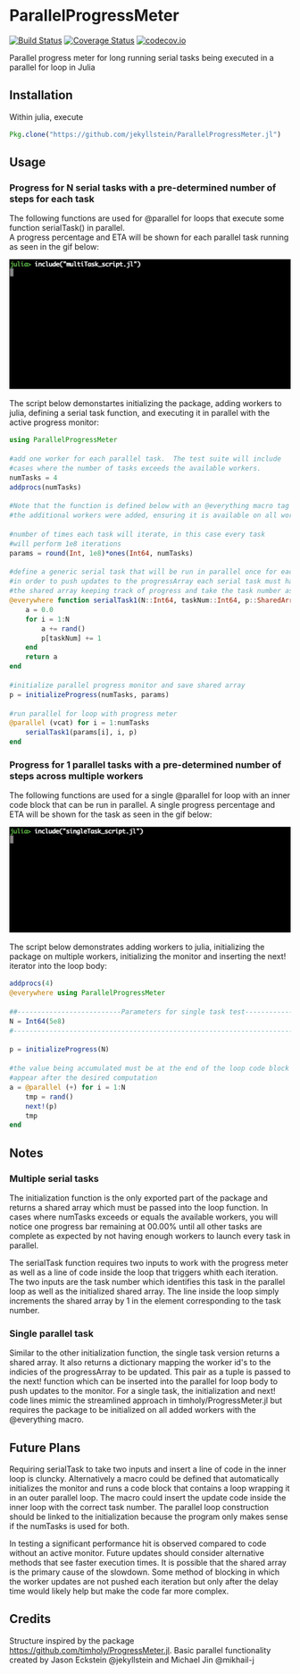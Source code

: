 # ParallelProgressMeter

[![Build Status](https://travis-ci.org/jekyllstein/ParallelProgressMeter.jl.svg)](https://travis-ci.org/jekyllstein/ParallelProgressMeter.jl) [![Coverage Status](https://coveralls.io/repos/github/jekyllstein/ParallelProgressMeter.jl/badge.svg?branch=master)](https://coveralls.io/github/jekyllstein/ParallelProgressMeter.jl?) [![codecov.io](http://codecov.io/github/jekyllstein/ParallelProgressMeter.jl/coverage.svg)](http://codecov.io/github/jekyllstein/ParallelProgressMeter.jl)

Parallel progress meter for long running serial tasks being executed in a parallel for loop in Julia

## Installation

Within julia, execute

```julia
Pkg.clone("https://github.com/jekyllstein/ParallelProgressMeter.jl")
```

## Usage

### Progress for N serial tasks with a pre-determined number of steps for each task

The following functions are used for @parallel for loops that execute some function serialTask() in parallel.  
A progress percentage and ETA will be shown for each parallel task running as seen in the gif below:

![alt text](img/multiTask_test.gif "Multiple Serial Tasks in Parallel")

The script below demonstartes initializing the package, adding workers to julia, defining a 
serial task function, and executing it in parallel with the active progress monitor:

```julia
using ParallelProgressMeter

#add one worker for each parallel task.  The test suite will include
#cases where the number of tasks exceeds the available workers.
numTasks = 4
addprocs(numTasks)

#Note that the function is defined below with an @everything macro tag after 
#the additional workers were added, ensuring it is available on all workers.

#number of times each task will iterate, in this case every task 
#will perform 1e8 iterations
params = round(Int, 1e8)*ones(Int64, numTasks)

#define a generic serial task that will be run in parallel once for each CPU core
#in order to push updates to the progressArray each serial task must have access to
#the shared array keeping track of progress and take the task number as input
@everywhere function serialTask1(N::Int64, taskNum::Int64, p::SharedArray{Int64, 1})
    a = 0.0
    for i = 1:N
        a += rand()
        p[taskNum] += 1
    end
    return a
end

#initialize parallel progress monitor and save shared array
p = initializeProgress(numTasks, params)

#run parallel for loop with progress meter
@parallel (vcat) for i = 1:numTasks
    serialTask1(params[i], i, p)
end
```

### Progress for 1 parallel tasks with a pre-determined number of steps across multiple workers

The following functions are used for a single @parallel for loop with an inner code block that can be
run in parallel.  A single progress percentage and ETA will be shown for the task as seen in the gif below:

![alt text](img/singleTaskTest.gif "Single Parallel Task")

The script below demonstrates adding workers to julia, initializing the package on multiple workers, initializing
the monitor and inserting the next! iterator into the loop body:

```julia
addprocs(4)
@everywhere using ParallelProgressMeter

##--------------------------Parameters for single task test-------------------
N = Int64(5e8)
#-----------------------------------------------------------------------------

p = initializeProgress(N)

#the value being accumulated must be at the end of the loop code block but the next! line should 
#appear after the desired computation
a = @parallel (+) for i = 1:N
    tmp = rand()
    next!(p)
    tmp
end
```

## Notes
### Multiple serial tasks
The initialization function is the only exported part of the package and returns a shared array which must be passed into
the loop function.  In cases where numTasks exceeds or equals the available workers, you will notice one progress bar remaining
at 00.00% until all other tasks are complete as expected by not having enough workers to launch every task in parallel.

The serialTask function requires two inputs to work with the progress meter as well as a line of code inside the loop that triggers
whith each iteration.  The two inputs are the task number which identifies this task in the parallel loop as well as the initialized
shared array.  The line inside the loop simply increments the shared array by 1 in the element corresponding to the task number.  
### Single parallel task
Similar to the other initialization function, the single task version returns a shared array.  It also returns a dictionary mapping
the worker id's to the indicies of the progressArray to be updated.  This pair as a tuple is passed to the next! function which can be 
inserted into the parallel for loop body to push updates to the monitor.  For a single task, the initialization and next! code lines mimic
the streamlined approach in timholy/ProgressMeter.jl but requires the package to be initialized on all added workers with the @everything macro.


## Future Plans
Requiring serialTask to take two inputs and insert a line of code in the inner loop is cluncky.  Alternatively a macro could be defined that automatically initializes the monitor and runs a code block that contains a loop wrapping it in an outer parallel loop.  The macro could insert the update code inside the 
inner loop with the correct task number.  The parallel loop construction should be linked to the initialization because the program
only makes sense if the numTasks is used for both.

In testing a significant performance hit is observed compared to code without an active monitor.  Future updates should consider alternative methods that
see faster execution times.  It is possible that the shared array is the primary cause of the slowdown.  Some method of blocking in which the worker updates
are not pushed each iteration but only after the delay time would likely help but make the code far more complex.

## Credits
Structure inspired by the package https://github.com/timholy/ProgressMeter.jl.  Basic parallel functionality created by Jason Eckstein @jekyllstein and Michael Jin @mikhail-j
